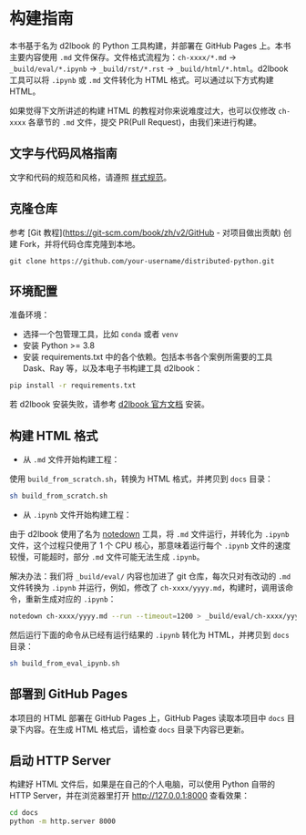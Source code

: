 # 构建指南

本书基于名为 d2lbook 的 Python 工具构建，并部署在 GitHub Pages 上。本书主要内容使用 `.md` 文件保存。文件格式流程为：`ch-xxxx/*.md` -> `_build/eval/*.ipynb` -> `_build/rst/*.rst` -> `_build/html/*.html`。d2lbook 工具可以将 `.ipynb` 或 `.md` 文件转化为 HTML 格式。可以通过以下方式构建 HTML。

如果觉得下文所讲述的构建 HTML 的教程对你来说难度过大，也可以仅修改 `ch-xxxx` 各章节的 `.md` 文件，提交 PR(Pull Request)，由我们来进行构建。

## 文字与代码风格指南

文字和代码的规范和风格，请遵照 [样式规范](style.md)。

## 克隆仓库

参考 [Git 教程](https://git-scm.com/book/zh/v2/GitHub - 对项目做出贡献) 创建 Fork，并将代码仓库克隆到本地。

```git
git clone https://github.com/your-username/distributed-python.git
```

## 环境配置

准备环境：

* 选择一个包管理工具，比如 `conda` 或者 `venv`
* 安装 Python >= 3.8
* 安装 requirements.txt 中的各个依赖。包括本书各个案例所需要的工具 Dask、Ray 等，以及本电子书构建工具 d2lbook：

```bash
pip install -r requirements.txt
```

若 d2lbook 安装失败，请参考 [d2lbook 官方文档](https://book.d2l.ai/install.html) 安装。

## 构建 HTML 格式

- 从 `.md` 文件开始构建工程：

使用 `build_from_scratch.sh`，转换为 HTML 格式，并拷贝到 `docs` 目录：

```bash
sh build_from_scratch.sh
```

- 从 `.ipynb` 文件开始构建工程：

由于 d2lbook 使用了名为 [notedown](https://github.com/d2l-ai/notedown/) 工具，将 `.md` 文件运行，并转化为 `.ipynb` 文件，这个过程只使用了 1 个 CPU 核心，那意味着运行每个 `.ipynb` 文件的速度较慢，可能超时，部分 `.md` 文件可能无法生成 `.ipynb`。

解决办法：我们将 `_build/eval/` 内容也加进了 git 仓库，每次只对有改动的 `.md` 文件转换为 `.ipynb` 并运行，例如，修改了 `ch-xxxx/yyyy.md`，构建时，调用该命令，重新生成对应的 `.ipynb`：

```bash
notedown ch-xxxx/yyyy.md --run --timeout=1200 > _build/eval/ch-xxxx/yyyy.ipynb
```

然后运行下面的命令从已经有运行结果的 `.ipynb` 转化为 HTML，并拷贝到 `docs` 目录：

```bash
sh build_from_eval_ipynb.sh
```

## 部署到 GitHub Pages

本项目的 HTML 部署在 GitHub Pages 上，GitHub Pages 读取本项目中 `docs` 目录下内容。在生成 HTML 格式后，请检查 `docs` 目录下内容已更新。

## 启动 HTTP Server

构建好 HTML 文件后，如果是在自己的个人电脑，可以使用 Python 自带的 HTTP Server，并在浏览器里打开 http://127.0.0.1:8000 查看效果：

```bash
cd docs
python -m http.server 8000
```